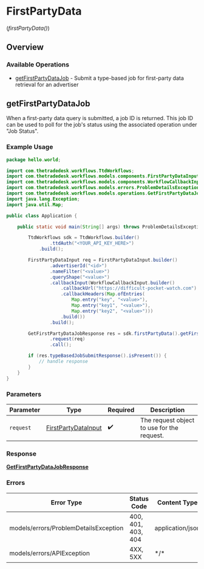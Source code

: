 # FirstPartyData
(*firstPartyData()*)

## Overview

### Available Operations

* [getFirstPartyDataJob](#getfirstpartydatajob) - Submit a type-based job for first-party data retrieval for an advertiser

## getFirstPartyDataJob

When a first-party data query is submitted, a job ID is returned.
This job ID can be used to poll for the job's status using the associated operation under "Job Status".

### Example Usage

```java
package hello.world;

import com.thetradedesk.workflows.TtdWorkflows;
import com.thetradedesk.workflows.models.components.FirstPartyDataInput;
import com.thetradedesk.workflows.models.components.WorkflowCallbackInput;
import com.thetradedesk.workflows.models.errors.ProblemDetailsException;
import com.thetradedesk.workflows.models.operations.GetFirstPartyDataJobResponse;
import java.lang.Exception;
import java.util.Map;

public class Application {

    public static void main(String[] args) throws ProblemDetailsException, Exception {

        TtdWorkflows sdk = TtdWorkflows.builder()
                .ttdAuth("<YOUR_API_KEY_HERE>")
            .build();

        FirstPartyDataInput req = FirstPartyDataInput.builder()
                .advertiserId("<id>")
                .nameFilter("<value>")
                .queryShape("<value>")
                .callbackInput(WorkflowCallbackInput.builder()
                    .callbackUrl("https://difficult-pocket-watch.com")
                    .callbackHeaders(Map.ofEntries(
                        Map.entry("key", "<value>"),
                        Map.entry("key1", "<value>"),
                        Map.entry("key2", "<value>")))
                    .build())
                .build();

        GetFirstPartyDataJobResponse res = sdk.firstPartyData().getFirstPartyDataJob()
                .request(req)
                .call();

        if (res.typeBasedJobSubmitResponse().isPresent()) {
            // handle response
        }
    }
}
```

### Parameters

| Parameter                                                         | Type                                                              | Required                                                          | Description                                                       |
| ----------------------------------------------------------------- | ----------------------------------------------------------------- | ----------------------------------------------------------------- | ----------------------------------------------------------------- |
| `request`                                                         | [FirstPartyDataInput](../../models/shared/FirstPartyDataInput.md) | :heavy_check_mark:                                                | The request object to use for the request.                        |

### Response

**[GetFirstPartyDataJobResponse](../../models/operations/GetFirstPartyDataJobResponse.md)**

### Errors

| Error Type                            | Status Code                           | Content Type                          |
| ------------------------------------- | ------------------------------------- | ------------------------------------- |
| models/errors/ProblemDetailsException | 400, 401, 403, 404                    | application/json                      |
| models/errors/APIException            | 4XX, 5XX                              | \*/\*                                 |